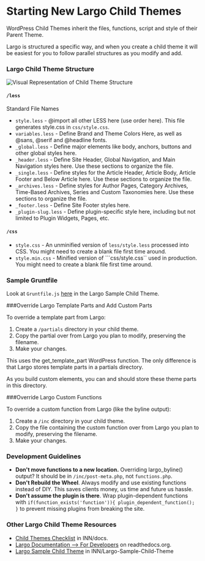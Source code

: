 # Starting New Largo Child Themes

WordPress Child Themes inherit the files, functions, script and style of their Parent Theme.

Largo is structured a specific way, and when you create a child theme it will be easiest for you to follow parallel structures as you modify and add.

### Largo Child Theme Structure

![Visual Representation of Child Theme Structure](https://raw.githubusercontent.com/INN/docs/master/projects/largo-child-themes/structure.jpg)

#### ```/less```

Standard File Names
- ```style.less``` - @import all other LESS here (use order here). This file generates style.css in ```css/style.css```.
- ```variables.less``` - Define Brand and Theme Colors Here, as well as @sans, @serif and @headline fonts.
- ```_global.less``` - Define major elements like body, anchors, buttons and other global styles here.
- ```_header.less``` - Define Site Header, Global Navigation, and Main Navigation styles here. Use these sections to organize the file.
- ```_single.less``` - Define styles for the Article Header, Article Body, Article Footer and Below Article here. Use these sections to organize the file.
- ```_archives.less``` - Define styles for Author Pages, Category Archives, Time-Based Archives, Series and Custom Taxonomies here. Use these sections to organize the file.
- ```_footer.less``` - Define Site Footer styles here.
- ```_plugin-slug.less``` - Define plugin-specific style here, including but not limited to Plugin Widgets, Pages, etc.

#### ```/css```

- ```style.css``` - An unminified version of ```less/style.less``` processed into CSS. You might need to create a blank file first time around.
- ```style.min.css``` - Minified version of ```css/style.css`` used in production. You might need to create a blank file first time around.

### Sample Gruntfile

Look at ```Gruntfile.js``` [here](https://github.com/INN/Largo-Sample-Child-Theme/blob/master/Gruntfile.js) in the Largo Sample Child Theme.

###Override Largo Template Parts and Add Custom Parts

To override a template part from Largo:
1. Create a ```/partials``` directory in your child theme.
2. Copy the partial over from Largo you plan to modify, preserving the filename.
3. Make your changes.

This uses the get_template_part WordPress function. The only difference is that Largo stores template parts in a partials directory.

As you build custom elements, you can and should store these theme parts in this directory.

###Override Largo Custom Functions

To override a custom function from Largo (like the byline output):
1. Create a ```/inc``` directory in your child theme.
2. Copy the file containing the custom function over from Largo you plan to modify, preserving the filename.
3. Make your changes.

### Development Guidelines
- **Don't move functions to a new location.** Overriding largo_byline() output? It should be in ```/inc/post-meta.php```, not ```functions.php```.
- **Don't Rebuild the Wheel**. Always modify and use existing functions instead of DIY. This saves clients money, us time and future us hassle.
- **Don't assume the plugin is there**. Wrap plugin-dependent functions with ```if(function_exists('function')){ plugin_dependent_function(); }``` to prevent missing plugins from breaking the site.

### Other Largo Child Theme Resources
- [Child Themes Checklist](https://github.com/INN/docs/blob/master/checklists/updating-child-themes.md) in INN/docs.
- [Largo Documentation --> For Developers](http://largo.readthedocs.org/developers/fordevelopers.html#overview) on readthedocs.org.
- [Largo Sample Child Theme](https://github.com/INN/Largo-Sample-Child-Theme) in INN/Largo-Sample-Child-Theme
